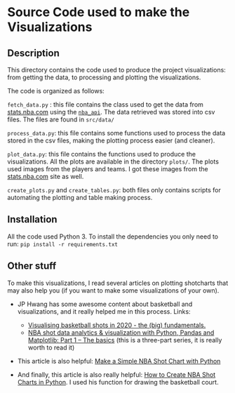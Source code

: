 # Source Code used to make the Visualizations

## Description

This directory contains the code used to produce the project visualizations: from getting the data, to processing and plotting the visualizations.

The code is organized as follows:

```fetch_data.py``` : this file contains the class used to get the data from [stats.nba.com](stats.nba.com) using the [```nba_api```](https://github.com/swar/nba_api). The data retrieved was stored into csv files. The files are found in ```src/data/``` 

```process_data.py```: this file contains some functions used to process the data stored in the csv files, making the plotting process easier (and cleaner).

```plot_data.py```: this file contains the functions used to produce the visualizations. All the plots are available in the directory ```plots/```. The plots used images from the players and teams. I got these images from the [stats.nba.com](stats.nba.com) site as well.

```create_plots.py``` and ```create_tables.py```: both files only contains scripts for automating the plotting and table making process. 

## Installation

All the code used Python 3. To install the dependencies you only need to run: ```pip install -r requirements.txt```

## Other stuff

To make this visualizations, I read several articles on plotting shotcharts that may also help you (if you want to make some visualizations of your own).

- JP Hwang has some awesome content about basketball and visualizations, and it really helped me in this process. Links: 

  - [Visualising basketball shots in 2020 - the (big) fundamentals.](https://www.jphwang.com/visualising-basketball-shots-the-basics/)
  -  [NBA shot data analytics & visualization with Python, Pandas and Matplotlib: Part 1 – The basics](https://www.jphwang.com/nba-shot-data-analytics-visualization-with-python-pandas-and-matplotlib-part-1-the-basics/) (this is a three-part series, it is really worth to read it)

- This article is also helpful: [Make a Simple NBA Shot Chart with Python](https://towardsdatascience.com/make-a-simple-nba-shot-chart-with-python-e5d70db45d0d)

- And finally, this article is also really helpful: [How to Create NBA Shot Charts in Python](http://savvastjortjoglou.com/nba-shot-sharts.html). I used his function for drawing the basketball court. 

  
